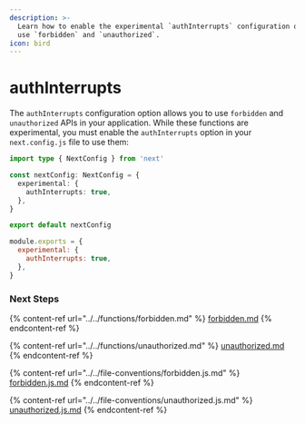 ```yaml
---
description: >-
  Learn how to enable the experimental `authInterrupts` configuration option to
  use `forbidden` and `unauthorized`.
icon: bird
---
```


# authInterrupts

The `authInterrupts` configuration option allows you to use `forbidden` and `unauthorized` APIs in your application. While these functions are experimental, you must enable the `authInterrupts` option in your `next.config.js` file to use them:

```ts
import type { NextConfig } from 'next'

const nextConfig: NextConfig = {
  experimental: {
    authInterrupts: true,
  },
}

export default nextConfig
```

```js
module.exports = {
  experimental: {
    authInterrupts: true,
  },
}
```

### Next Steps <a href="#next-steps" id="next-steps"></a>

{% content-ref url="../../functions/forbidden.md" %}
[forbidden.md](../../functions/forbidden.md)
{% endcontent-ref %}

{% content-ref url="../../functions/unauthorized.md" %}
[unauthorized.md](../../functions/unauthorized.md)
{% endcontent-ref %}

{% content-ref url="../../file-conventions/forbidden.js.md" %}
[forbidden.js.md](../../file-conventions/forbidden.js.md)
{% endcontent-ref %}

{% content-ref url="../../file-conventions/unauthorized.js.md" %}
[unauthorized.js.md](../../file-conventions/unauthorized.js.md)
{% endcontent-ref %}

